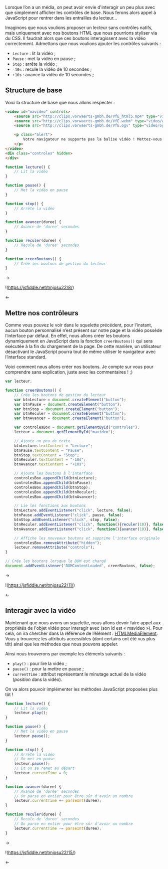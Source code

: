 Lorsque l’on a un média, on peut avoir envie d'interagir un peu plus avec que simplement afficher les contrôles de base. Nous ferons alors appel à JavaScript pour rentrer dans les entrailles du lecteur…

Imaginons que nous voulions proposer un lecteur sans contrôles natifs, mais uniquement avec nos boutons HTML que nous pourrions styliser via du CSS. Il faudrait alors que ces boutons interagissent avec la vidéo correctement. Admettons que nous voulions ajouter les contrôles suivants :

+ `Lecture` : lit la vidéo ;
+ `Pause` : met la vidéo en pause ;
+ `Stop` : arrête la vidéo ;
+ `-10s` : recule la vidéo de 10 secondes ;
+ `+10s` : avance la vidéo de 10 secondes ;

## Structure de base

Voici la structure de base que nous allons respecter :

```html
<video id="mavideo" controls>
    <source src="http://clips.vorwaerts-gmbh.de/VfE_html5.mp4" type="video/mp4">
    <source src="http://clips.vorwaerts-gmbh.de/VfE.webm" type="video/webm">
    <source src="http://clips.vorwaerts-gmbh.de/VfE.ogv" type="video/ogg">

    <p class="alert">
        Votre navigateur ne supporte pas la balise vidéo ! Mettez-vous à jour !
    </p>
</video>
<div class="controles" hidden>
</div>
```

```javascript
function lecture() {
    // Lit la vidéo
}

function pause() {
    // Met la vidéo en pause
}

function stop() {
    // Arrête la vidéo
}

function avancer(duree) {
    // Avance de 'duree' secondes
}

function reculer(duree) {
    // Recule de 'duree' secondes
}

function creerBoutons() {
    // Crée les boutons de gestion du lecteur
}
```

->

!(https://jsfiddle.net/tmjosu22/8/)

<-

## Mettre nos contrôleurs

Comme vous pouvez le voir dans le squelette précédent, pour l'instant, aucun bouton personnalisé n’est présent sur notre page et la vidéo possède l’interface par défaut. En effet, nous allons créer les boutons dynamiquement en JavaScript dans la fonction `creerBoutons()` qui sera exécutée à la fin du chargement de la page. De cette manière, un utilisateur désactivant le JavaScript pourra tout de même utiliser le navigateur avec l’interface standard.

Voici comment nous allons créer nos boutons. Je compte sur vous pour comprendre sans explication, juste avec les commentaires ! ;)

```javascript
var lecteur;

function creerBoutons() {
    // Crée les boutons de gestion du lecteur
    var btnLecture = document.createElement("button");
    var btnPause = document.createElement("button");
    var btnStop = document.createElement("button");
    var btnReculer = document.createElement("button");
    var btnAvancer = document.createElement("button");

    var controlesBox = document.getElementById("controles");
    lecteur = document.getElementById("mavideo");

    // Ajoute un peu de texte
    btnLecture.textContent = "Lecture";
    btnPause.textContent = "Pause";
    btnStop.textContent = "Stop";
    btnReculer.textContent = "-10s";
    btnAvancer.textContent = "+10s";

    // Ajoute les boutons à l'interface
    controlesBox.appendChild(btnLecture);
    controlesBox.appendChild(btnPause);
    controlesBox.appendChild(btnStop);
    controlesBox.appendChild(btnReculer);
    controlesBox.appendChild(btnAvancer);

    // Lie les fonctions aux boutons
    btnLecture.addEventListener("click", lecture, false);
    btnPause.addEventListener("click", pause, false);
    btnStop.addEventListener("click", stop, false);
    btnReculer.addEventListener("click", function(){reculer(10)}, false);
    btnAvancer.addEventListener("click", function(){avancer(10)}, false);

    // Affiche les nouveaux boutons et supprime l'interface originale
    controlesBox.removeAttribute("hidden");
    lecteur.removeAttribute("controls");
}

// Crée les boutons lorsque le DOM est chargé
document.addEventListener('DOMContentLoaded', creerBoutons, false);
```

->

!(https://jsfiddle.net/tmjosu22/11/)

<-

## Interagir avec la vidéo

Maintenant que nous avons un squelette, nous allons devoir faire appel aux propriétés de l'objet vidéo pour interagir avec (son id est « mavideo »). Pour cela, on ira chercher dans la référence de l’élément : [HTMLMediaElement](https://developer.mozilla.org/en-US/docs/Web/API/HTMLMediaElement). Vous y trouverez les attributs accessibles (dont certains ont été vus plus tôt) ainsi que les méthodes que nous pouvons appeler.

Ainsi nous trouverons par exemple les éléments suivants :

+ `play()` : pour lire la vidéo ;
+ `pause()` : pour la mettre en pause ;
+ `currentTime` : attribut représentant le minutage actuel de la vidéo (*position* dans la vidéo).

On va alors pouvoir implémenter les méthodes JavaScript proposées plus tôt !

```javascript
function lecture() {
    // Lit la vidéo
    lecteur.play();
}

function pause() {
    // Met la vidéo en pause
    lecteur.pause();
}

function stop() {
    // Arrête la vidéo
    // On met en pause
    lecteur.pause();
    // Et on se remet au départ
    lecteur.currentTime = 0;
}

function avancer(duree) {
    // Avance de 'duree' secondes
    // On parse en entier pour être sûr d'avoir un nombre
    lecteur.currentTime += parseInt(duree);
}

function reculer(duree) {
    // Recule de 'duree' secondes
    // On parse en entier pour être sûr d'avoir un nombre
    lecteur.currentTime -= parseInt(duree);
}
```

->

!(https://jsfiddle.net/tmjosu22/15/)

<-
